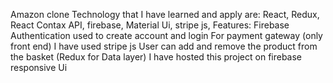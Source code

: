 Amazon clone 
Technology that I have learned and apply are: React, Redux, React Contax API, firebase, Material Ui, stripe js,
Features:  Firebase Authentication used to create account and login
            For payment gateway (only front end) I have used stripe js
            User can add and remove the product from the basket (Redux for Data layer)
            I have hosted this project on firebase 
            responsive Ui
